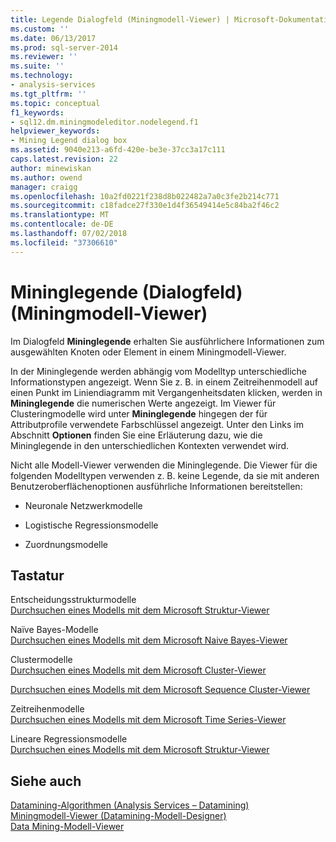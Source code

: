 ```yaml
---
title: Legende Dialogfeld (Miningmodell-Viewer) | Microsoft-Dokumentation
ms.custom: ''
ms.date: 06/13/2017
ms.prod: sql-server-2014
ms.reviewer: ''
ms.suite: ''
ms.technology:
- analysis-services
ms.tgt_pltfrm: ''
ms.topic: conceptual
f1_keywords:
- sql12.dm.miningmodeleditor.nodelegend.f1
helpviewer_keywords:
- Mining Legend dialog box
ms.assetid: 9040e213-a6fd-420e-be3e-37cc3a17c111
caps.latest.revision: 22
author: minewiskan
ms.author: owend
manager: craigg
ms.openlocfilehash: 10a2fd0221f238d8b022482a7a0c3fe2b214c771
ms.sourcegitcommit: c18fadce27f330e1d4f36549414e5c84ba2f46c2
ms.translationtype: MT
ms.contentlocale: de-DE
ms.lasthandoff: 07/02/2018
ms.locfileid: "37306610"
---
```

# <a name="mining-legend-dialog-box-mining-model-viewer"></a>Mininglegende (Dialogfeld) (Miningmodell-Viewer)
  Im Dialogfeld **Mininglegende** erhalten Sie ausführlichere Informationen zum ausgewählten Knoten oder Element in einem Miningmodell-Viewer.  
  
 In der Mininglegende werden abhängig vom Modelltyp unterschiedliche Informationstypen angezeigt. Wenn Sie z. B. in einem Zeitreihenmodell auf einen Punkt im Liniendiagramm mit Vergangenheitsdaten klicken, werden in **Mininglegende** die numerischen Werte angezeigt. Im Viewer für Clusteringmodelle wird unter **Mininglegende** hingegen der für Attributprofile verwendete Farbschlüssel angezeigt. Unter den Links im Abschnitt **Optionen** finden Sie eine Erläuterung dazu, wie die Mininglegende in den unterschiedlichen Kontexten verwendet wird.  
  
 Nicht alle Modell-Viewer verwenden die Mininglegende. Die Viewer für die folgenden Modelltypen verwenden z. B. keine Legende, da sie mit anderen Benutzeroberflächenoptionen ausführliche Informationen bereitstellen:  
  
-   Neuronale Netzwerkmodelle  
  
-   Logistische Regressionsmodelle  
  
-   Zuordnungsmodelle  
  
## <a name="options"></a>Tastatur  
 Entscheidungsstrukturmodelle  
 [Durchsuchen eines Modells mit dem Microsoft Struktur-Viewer](data-mining/browse-a-model-using-the-microsoft-tree-viewer.md)  
  
 Naïve Bayes-Modelle  
 [Durchsuchen eines Modells mit dem Microsoft Naive Bayes-Viewer](data-mining/browse-a-model-using-the-microsoft-naive-bayes-viewer.md)  
  
 Clustermodelle  
 [Durchsuchen eines Modells mit dem Microsoft Cluster-Viewer](data-mining/browse-a-model-using-the-microsoft-cluster-viewer.md)  
  
 [Durchsuchen eines Modells mit dem Microsoft Sequence Cluster-Viewer](data-mining/browse-a-model-using-the-microsoft-sequence-cluster-viewer.md)  
  
 Zeitreihenmodelle  
 [Durchsuchen eines Modells mit dem Microsoft Time Series-Viewer](data-mining/browse-a-model-using-the-microsoft-time-series-viewer.md)  
  
 Lineare Regressionsmodelle  
 [Durchsuchen eines Modells mit dem Microsoft Struktur-Viewer](data-mining/browse-a-model-using-the-microsoft-tree-viewer.md)  
  
## <a name="see-also"></a>Siehe auch  
 [Datamining-Algorithmen &#40;Analysis Services – Datamining&#41;](data-mining/data-mining-algorithms-analysis-services-data-mining.md)   
 [Miningmodell-Viewer &#40;Datamining-Modell-Designer&#41;](mining-model-viewers-data-mining-model-designer.md)   
 [Data Mining-Modell-Viewer](data-mining/data-mining-model-viewers.md)  
  
  
